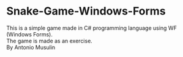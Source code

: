 # Snake-Game-Windows-Forms

This is a simple game made in C# programming language using WF (Windows Forms).  
The game is made as an exercise.  
By Antonio Musulin  
